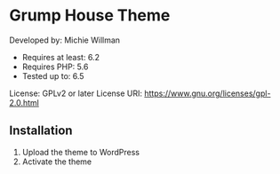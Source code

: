 # Grump House Theme

Developed by: Michie Willman

- Requires at least: 6.2
- Requires PHP: 5.6
- Tested up to: 6.5

License: GPLv2 or later
License URI: https://www.gnu.org/licenses/gpl-2.0.html

## Installation

1. Upload the theme to WordPress
2. Activate the theme
